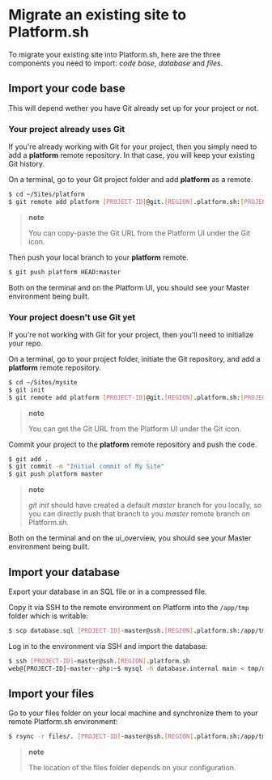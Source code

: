 Migrate an existing site to Platform.sh
=======================================

To migrate your existing site into Platform.sh, here are the three
components you need to import: *code base*, *database* and *files*.

Import your code base
---------------------

This will depend wether you have Git already set up for your project or
not.

### Your project already uses Git

If you're already working with Git for your project, then you simply
need to add a **platform** remote repository. In that case, you will
keep your existing Git history.

On a terminal, go to your Git project folder and add **platform** as a
remote.

```bash
$ cd ~/Sites/platform
$ git remote add platform [PROJECT-ID]@git.[REGION].platform.sh:[PROJECT-ID].git
```

> **note**
>
> You can copy-paste the Git URL from the Platform UI under the Git
> icon.

Then push your local branch to your **platform** remote.

```bash
$ git push platform HEAD:master
```

Both on the terminal and on the Platform UI, you should see your Master
environment being built.

### Your project doesn't use Git yet

If you're not working with Git for your project, then you'll need to
initialize your repo.

On a terminal, go to your project folder, initiate the Git repository,
and add a **platform** remote repository.

```bash
$ cd ~/Sites/mysite
$ git init
$ git remote add platform [PROJECT-ID]@git.[REGION].platform.sh:[PROJECT-ID].git
```

> **note**
>
> You can get the Git URL from the Platform UI under the Git icon.

Commit your project to the **platform** remote repository and push the
code.

```bash
$ git add .
$ git commit -m "Initial commit of My Site"
$ git push platform master
```

> **note**
>
> *git init* should have created a default *master* branch for you
> locally, so you can directly push that branch to you *master* remote
> branch on Platform.sh.

Both on the terminal and on the ui\_overview, you should see your Master
environment being built.

Import your database
--------------------

Export your database in an SQL file or in a compressed file.

Copy it via SSH to the remote environment on Platform into the
`/app/tmp` folder which is writable:

```bash
$ scp database.sql [PROJECT-ID]-master@ssh.[REGION].platform.sh:/app/tmp
```

Log in to the environment via SSH and import the database:

```bash
$ ssh [PROJECT-ID]-master@ssh.[REGION].platform.sh
web@[PROJECT-ID]-master--php:~$ mysql -h database.internal main < tmp/database.sql
```

Import your files
-----------------

Go to your files folder on your local machine and synchronize them to
your remote Platform.sh environment:

```bash
$ rsync -r files/. [PROJECT-ID]-master@ssh.[REGION].platform.sh:/app/tmp/
```

> **note**
>
> The location of the files folder depends on your configuration.

